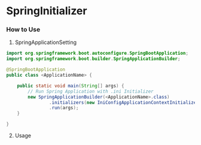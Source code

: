 # SpringInitializer

### How to Use
1. SpringApplicationSetting
``` java
import org.springframework.boot.autoconfigure.SpringBootApplication;
import org.springframework.boot.builder.SpringApplicationBuilder;

@SpringBootApplication
public class <ApplicationName> {

	public static void main(String[] args) {
		// Run Spring Application with .ini Initializer
		new SpringApplicationBuilder(<ApplicationName>.class)
				.initializers(new IniConfigApplicationContextInitializer())
				.run(args);
	}

}
```

2. Usage
``` java


```
